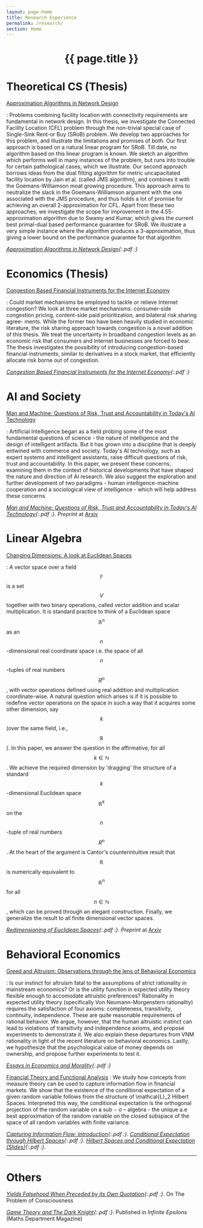 ```yaml
---
layout: page-home
title: Research Experience
permalink: /research/
section: Home
---
```


<CENTER><h1 class="emphnext">{{ page.title }}</h1></CENTER>

<div class="section" markdown="1">



Theoretical CS (Thesis)
=====

[Approximation Algorithms in Network Design]()

:   Problems combining facility location with connectivity requirements are fundamental in network design. In this thesis, we investigate the Connected Facility Location (CFL) problem through the non-trivial special case of Single-Sink Rent-or Buy (SRoB) problem. We develop two approaches for this problem, and illustrate the limitations and promises of both. Our first approach is based on a natural linear program for SRoB. Till date, no algorithm based on this linear program is known. We sketch an algorithm which performs well in many instances of the problem, but runs into trouble for certain pathological cases, which we illustrate. Our second approach borrows ideas from the dual
fitting algorithm for metric uncapacitated facility location by Jain et al. (called JMS algorithm), and combines it with the Goemans-Williamson moat growing procedure. This approach aims to neutralize the slack in the Goemans-Williamson argument with the one associated with the JMS procedure, and thus holds a lot of promise for achieving an overall 2-approximation for CFL. Apart from these two approaches, we investigate the scope for improvement in the 4.55- approximation algorithm due to Swamy and Kumar, which gives the current best primal-dual based performance guarantee for SRoB. We illustrate a very simple instance where the algorithm produces a 3-approximation, thus giving a lower bound on the performance guarantee for that algorithm

_[Approximation Algorithms in Network Design][thesis]{:.pdf :}_



Economics (Thesis)
=====

[Congestion Based Financial Instruments for the Internet Economy]() 

:   Could market mechanisms be employed to tackle or relieve Internet congestion? We look at three market mechanisms: consumer-side congestion pricing, content-side paid prioritization, and bilateral risk sharing agree- ments. While the former two have been heavily studied in economic literature, the risk sharing approach towards congestion is a novel addition of this thesis. We treat the uncertainty in broadband congestion levels as an economic risk that consumers and Internet businesses are forced to bear. The thesis investigates the possibility of introducing congestion-based financial instruments, similar to derivatives in a stock market, that efficiently allocate risk borne out of congestion.


_[Congestion Based Financial Instruments for the Internet Economy][ppethesis]{:.pdf :}_ 



AI and Society
=====

[Man and Machine: Questions of Risk, Trust and Accountability in Today's AI Technology]()

:   Artificial Intelligence began as a field probing some of the most fundamental questions of science - the nature of intelligence and the design of intelligent artifacts. But it has grown into a discipline that is deeply entwined with commerce and society. Today's AI technology, such as expert systems and intelligent assistants, raise difficult questions of risk, trust and accountability. In this paper, we present these concerns, examining them in the context of historical developments that have shaped the nature and direction of AI research. We also suggest the exploration and further development of two paradigms - human intelligence-machine cooperation and a sociological view of intelligence - which will help address these concerns.

_[Man and Machine: Questions of Risk, Trust and Accountability in Today's AI Technology][aipaper]{:.pdf :}_. _Preprint_ at [Arxiv](http://arxiv.org/abs/1307.7010)

Linear Algebra
=====

[Changing Dimensions: A look at Euclidean Spaces]()

:   A vector space over a field $$\mathbb{F}$$ is a set $$V$$ together with two binary operations, called vector addition and scalar multiplication. It is standard practice to think of a Euclidean space $$\mathbb{R}^n$$ as an $$n$$-dimensional real coordinate space i.e. the space of all $$n$$-tuples of real numbers $$R^n$$, with vector operations defined using real addition and multiplication coordinate-wise. A natural question which arises is if it is possible to redefine vector operations on the space in such a way that it acquires some other dimension, say $$k$$ (over the same field, i.e., $$\mathbb{R}$$). In this paper, we answer the question in the affirmative, for all $$k\in\mathbb{N}$$. We achieve the required dimension by 'dragging' the structure of a standard $$k$$-dimensional Euclidean space $$\mathbb{R}^k$$ on the $$n$$-tuple of real numbers $$R^n$$. At the heart of the argument is Cantor's counterintuitive result that $$\mathbb{R}$$ is numerically equivalent to $$\mathbb{R}^n$$ for all $$n\in\mathbb{N}$$, which can be proved through an elegant construction. Finally, we generalize the result to all finite dimensional vector spaces.

_[Redimensioning of Euclidean Spaces][lapaper]{:.pdf :}_. _Preprint_ at [Arxiv](http://arxiv.org/abs/1307.7010)

Behavioral Economics
=====

[Greed and Altruism: Observations through the lens of Behavioral Economics]()

:   Is our instinct for altruism fatal to the assumptions of strict rationality in mainstream economics? Or is the utility function in expected utility theory flexible enough to accomodate altruistic preferences? Rationality in expected utility theory (specifically Von Neumann­-Morgenstern rationality) requires the satisfaction of four axioms: completeness, transitivity, continuity, independence. These are quite reasonable requirements of rational behavior. We argue, however, that the human altruistic instinct can lead to violations of transitivity and independence axioms, and propose experiments to demonstrate it. We also explain these departures from VNM rationality in light of the recent literature on behavioral economics. Lastly, we hypothesize that the psychological value of money depends on ownership, and propose further experiments to test it. 

_[Essays in Economics and Morality][rbn]{:.pdf :}_



[Financial Theory and Functional Analysis]()
:   We study how concepts from measure theory can be used to capture information flow in financial markets. We show that the existence of the conditional expectation of a given random variable follows from the structure of \mathcal{L}_2 Hilbert Spaces. Interpreted this way, the conditional expectation is the orthogonal projection of the random variable on a sub − σ – algebra - the unique a.e best approximation of the random variable on the closed subspace of the space of all random variables with finite variance.

_[Capturing Information Flow: Introduction](/files/research/mad1.pdf){:.pdf :}_. _[Conditional Expectation through Hilbert Spaces](/files/research/mad2.pdf){:.pdf :}_. _[Hilbert Spaces and Conditional Expectation (Slides)](/files/research/mad.pdf){:.pdf :}_.     


</div>

***

<div class="section" markdown="1">

Others
=====================


 _[Yields Falsehood When Preceded by its Own Quotation][yields]{:.pdf :}_. On The Problem of Consciousness 

 _[Game Theory and The Dark Knight][knight]{:.pdf :}_. Published in _Infinite Epsilons_ (Maths Department Magazine) 

<!-- _[A God's Workshop in an Idle Mind][god]{:.pdf :}_. Conversations with God

_[Jurassic Whispers][thesaurus]{:.pdf :}_. A short poem

_[What's in a Name?][name]{:.pdf :}_. An essay in Philosophy of Language. -->

</div>


<div class="section" markdown="1">
<!-- 
Presentations
=====================

_[Othello and Omkara: Reading Shakespeare in Modern Times][othello]{:.pdf :}_. In _Introduction to Drama_.


_[The Problem of Consciousness][yields2]{:.pdf :}_. In _Mind, Machine and Language_. -->


[ppethesis]: ../files/research/ppethesis.pdf
[thesis]: ../files/research/thesis.pdf
[rbn]: ../files/research/economicsandmorality.pdf
[nus]: ../files/research/congestionoption.pdf
[aiims]: ../files/research/aiims.pdf
[aipaper]: ../files/research/ais.pdf
[lapaper]: ../files/research/redimensioning.pdf
[yields]: ../files/essays/yields.pdf
[name]: ../files/essays/name.pdf
[knight]: ../files/writings/knight.pdf
[god]: ../files/writings/god.pdf
[thesaurus]: ../files/writings/jurrasicwhispers.pdf
[othello]: ../files/presentations/othello.pdf
[yields2]: ../files/presentations/yields.pdf


